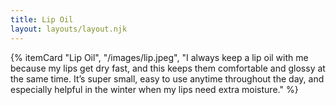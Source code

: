 ```yaml
---
title: Lip Oil
layout: layouts/layout.njk
---
```


{% itemCard "Lip Oil", "/images/lip.jpeg", "I always keep a lip oil with me because my lips get dry fast, and this keeps them comfortable and glossy at the same time. It’s super small, easy to use anytime throughout the day, and especially helpful in the winter when my lips need extra moisture." %}
